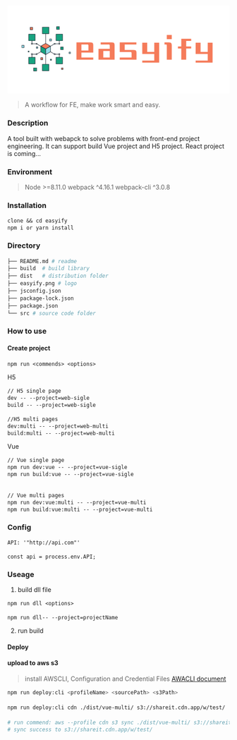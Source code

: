 ![logo](./easyify.png)

>A workflow for FE, make work smart and easy.

### Description

A tool built with webapck to solve problems with front-end project engineering.
It can support build Vue project and H5 project. React project is coming...

### Environment

>Node >=8.11.0 
>webpack ^4.16.1
>webpack-cli ^3.0.8

### Installation

```
clone && cd easyify
npm i or yarn install
```

### Directory

```bash
├── README.md # readme
├── build  # build library
├── dist   # distribution folder
├── easyify.png # logo
├── jsconfig.json 
├── package-lock.json
├── package.json 
└── src # source code folder
```

### How to use

#### Create project

```
npm run <commends> <options>
```

H5
```
// H5 single page
dev -- --project=web-sigle
build -- --project=web-sigle

//H5 multi pages
dev:multi -- --project=web-multi
build:multi -- --project=web-multi
```

Vue
```
// Vue single page
npm run dev:vue -- --project=vue-sigle
npm run build:vue -- --project=vue-sigle


// Vue multi pages
npm run dev:vue:multi -- --project=vue-multi
npm run build:vue:multi -- --project=vue-multi
```

### Config

```
API: '"http://api.com"'

const api = process.env.API;
```

### Useage

1. build dll file

```
npm run dll <options>

npm run dll-- --project=projectName

```
2. run build 


#### Deploy

#### upload to aws s3

> install AWSCLI, Configuration and Credential Files
> [AWACLI document](https://docs.aws.amazon.com/cli/latest/userguide/cli-config-files.html)

```bash
npm run deploy:cli <profileName> <sourcePath> <s3Path>
 
npm run deploy:cli cdn ./dist/vue-multi/ s3://shareit.cdn.app/w/test/

# run commend: aws --profile cdn s3 sync ./dist/vue-multi/ s3://shareit.cdn.app/w/test/ --delete --exclude=".*"
# sync success to s3://shareit.cdn.app/w/test/
```

